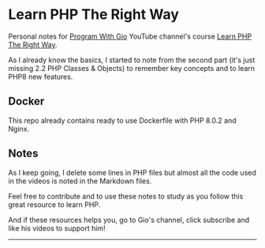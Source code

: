 # Learn PHP The Right Way

Personal notes for [Program With Gio](https://www.youtube.com/@ProgramWithGio) YouTube channel's course [Learn PHP The Right Way](https://www.youtube.com/playlist?list=PLr3d3QYzkw2xabQRUpcZ_IBk9W50M9pe-).

As I already know the basics, I started to note from the second part (it's just missing 2.2 PHP Classes & Objects) to remember key concepts and to learn PHP8 new features.

## Docker

This repo already contains ready to use Dockerfile with PHP 8.0.2 and Nginx.

## Notes

As I keep going, I delete some lines in PHP files but almost all the code used in the videos is noted in the Markdown files.

Feel free to contribute and to use these notes to study as you follow this great resource to learn PHP.

And if these resources helps you, go to Gio's channel, click subscribe and like his videos to support him!

---
